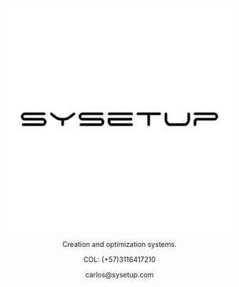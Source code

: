 <p align="center">
  <img src="./images/sysetup.png"  alt="Sysetup">
</p>
<p align="center">
  Creation and optimization systems.
</p>
<p align="center">
  COL: (+57)3116417210
</p>
<p align="center">
  carlos@sysetup.com
</p>
  
<!--
[![Anurag's GitHub stats](https://github-readme-stats.vercel.app/api?username=Sysetup&count_private=true&show_icons=true&theme=prussian)](https://github.com/anuraghazra/github-readme-stats)
[![Readme Card](https://github-readme-stats.vercel.app/api/pin/?username=Sysetup&repo=sysetup-park&show_icons=true&theme=prussian)](https://github.com/anuraghazra/github-readme-stats)
[![Top Langs](https://github-readme-stats.vercel.app/api/top-langs/?username=Sysetup&show_icons=true&theme=prussian)](https://github.com/anuraghazra/github-readme-stats)
[![willianrod's wakatime stats](https://github-readme-stats.vercel.app/api/wakatime?username=Sysetup&show_icons=true&theme=prussian)](https://github.com/anuraghazra/github-readme-stats)
[![visitors](https://visitor-badge.glitch.me/badge?page_id=Sysetup.sysetup-park&left_color=blue&right_color=#0f1724)

-->
